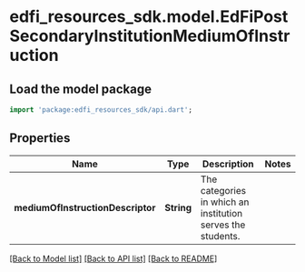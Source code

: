 # edfi_resources_sdk.model.EdFiPostSecondaryInstitutionMediumOfInstruction

## Load the model package
```dart
import 'package:edfi_resources_sdk/api.dart';
```

## Properties
Name | Type | Description | Notes
------------ | ------------- | ------------- | -------------
**mediumOfInstructionDescriptor** | **String** | The categories in which an institution serves the students. | 

[[Back to Model list]](../README.md#documentation-for-models) [[Back to API list]](../README.md#documentation-for-api-endpoints) [[Back to README]](../README.md)


